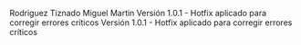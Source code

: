 Rodriguez Tiznado Miguel Martin
Versión 1.0.1 - Hotfix aplicado para corregir errores críticos
Versión 1.0.1 - Hotfix aplicado para corregir errores críticos
